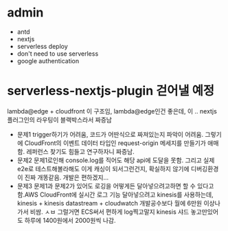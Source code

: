 # admin

- antd
- nextjs
- serverless deploy
- don't need to use serverless
- google authentication

# serverless-nextjs-plugin 걷어낼 예정

lambda@edge + cloudfront 이 구조임, lambda@edge인건 좋은데, 이 .. nextjs 플러그인의 라우팅이 블랙박스라서 짜증남

- 문제1 trigger하기가 어려움, 코드가 어딴식으로 짜져있는지 파악이 어려움. 그렇기에 CloudFront의 이벤트 데이터 타입인 request-origin 메세지를 만들기가 애매함. 레퍼런스 찾기도 힘들고 연구하자니 짜증남.
- 문제2 문제1로인해 console.log를 직어도 해당 api에 도달을 못함. 그리고 실제 e2e로 테스트해볼라해도 이게 캐싱이 되서그런건지, 확실하지 않기에 디버깅환경이 진짜 개똥같음. 개발은 편하겠지...
- 문제3 문제1과 문제2가 있어도 로깅을 어떻게든 달아넣으려고하면 할 수 있다고 함.AWS CloudFront에 실시간 로그 기능 달아넣으려고 kinesis를 사용하는데, kinesis + kinesis datastream + cloudwatch 개발공수보다 월에 6만원 이상나가서 비쌈. ㅅㅂ 그럴거면 ECS써서 편하게 log찍고말지 kinesis 샤드 놓고만있어도 하루에 1400원에서 2000원씩 나감.
